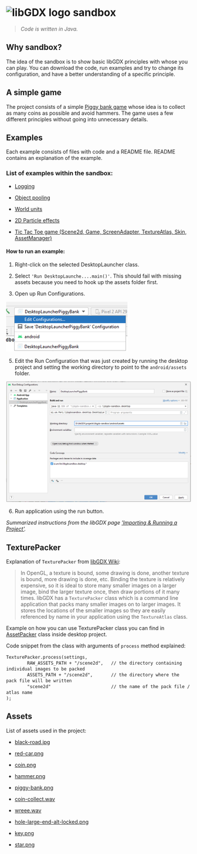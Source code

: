 # <img src="https://libgdx.com/assets/images/logo.png" alt="libGDX logo" width="150" /> sandbox

>*Code is written in Java.*

## Why sandbox?

The idea of the sandbox is to show basic libGDX principles with whose you can play. You can download the code,
run examples and try to change its configuration, and have a better understanding of a specific principle.

## A simple game

The project consists of a simple [Piggy bank game](core/src/si/um/feri/libgdxsandbox/game) whose idea is to
collect as many coins as possible and avoid hammers. The game uses a few different principles without going
into unnecessary details.

## Examples

Each example consists of files with code and a README file. README contains an explanation of the example.

### List of examples within the sandbox:

* [Logging](core/src/si/um/feri/libgdxsandbox/logging)

* [Object pooling](core/src/si/um/feri/libgdxsandbox/pooling)

* [World units](core/src/si/um/feri/libgdxsandbox/units)

* [2D Particle effects](core/src/si/um/feri/libgdxsandbox/particles)

* [Tic Tac Toe game (Scene2d, Game, ScreenAdapter, TextureAtlas, Skin, AssetManager)](core/src/si/um/feri/libgdxsandbox/tictactoe)

#### How to run an example:

1. Right-click on the selected DesktopLauncher class.

2. Select `'Run DesktopLaunche....main()'`. This should fail with missing assets because you need to hook
up the assets folder first.

3. Open up Run Configurations.

![Edit configurations...](resources/screenshot-configurations.png)

5. Edit the Run Configuration that was just created by running the desktop project and setting the working
directory to point to the `android/assets` folder.

![Working directory](resources/screenshot-assets.png)

6. Run application using the run button.

*Summarized instructions from the libGDX page ['Importing & Running a Project'](https://libgdx.com/dev/import-and-running/).*

## TexturePacker

Explanation of `TexturePacker` from [libGDX Wiki](https://github.com/libgdx/libgdx/wiki/Texture-packer#texturepacker):

>In OpenGL, a texture is bound, some drawing is done, another texture is bound, more drawing is done, etc. Binding the texture
>is relatively expensive, so it is ideal to store many smaller images on a larger image, bind the larger texture once, then
>draw portions of it many times. libGDX has a `TexturePacker` class which is a command line application that packs many smaller
>images on to larger images. It stores the locations of the smaller images so they are easily referenced by name in your
>application using the `TextureAtlas` class.

Example on how you can use TexturePacker class you can find in [AssetPacker](desktop/src/si/um/feri/libgdxsandbox/desktop/AssetPacker.java)
class inside desktop project.

Code snippet from the class with arguments of `process` method explained:

```
TexturePacker.process(settings,
        RAW_ASSETS_PATH + "/scene2d",   // the directory containing individual images to be packed
        ASSETS_PATH + "/scene2d",       // the directory where the pack file will be written
        "scene2d"                       // the name of the pack file / atlas name
);  
```

## Assets

List of assets used in the project:

* [black-road.jpg](https://www.freepik.com/free-photo/black-road-texture_946256.htm)

* [red-car.png](https://www.kenney.nl/assets/racing-pack)

* [coin.png](https://www.flaticon.com/premium-icon/coin_2682893?term=coin&page=1&position=2&page=1&position=2&related_id=2682893&origin=search)

* [hammer.png](https://www.flaticon.com/free-icon/hammer_595564?term=hammer&page=1&position=21&page=1&position=21&related_id=595564&origin=search)

* [piggy-bank.png](https://icons8.com/icon/DG65Q7C2voF7/money-box)

* [coin-collect.wav](https://freesound.org/people/bradwesson/sounds/135936/)

* [wreee.wav](https://www.freesoundeffects.com/free-track/wreee-466311/)

* [hole-large-end-alt-locked.png](https://www.kenney.nl/assets/rolling-ball-assets)

* [key.png](https://www.kenney.nl/assets/rolling-ball-assets)

* [star.png](https://www.kenney.nl/assets/rolling-ball-assets)
